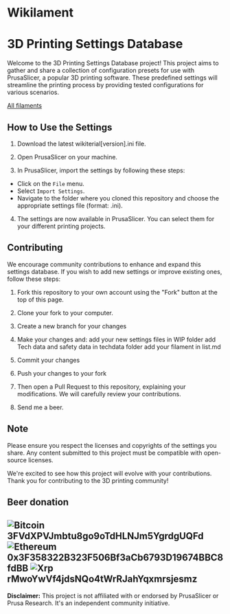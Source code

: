 # Wikilament
# 3D Printing Settings Database

Welcome to the 3D Printing Settings Database project! This project aims to gather and share a collection of configuration presets for use with PrusaSlicer, a popular 3D printing software. These predefined settings will streamline the printing process by providing tested configurations for various scenarios.

[All filaments](list.md)


## How to Use the Settings

1. Download the latest wikiterial[version].ini file.

2. Open PrusaSlicer on your machine.

3. In PrusaSlicer, import the settings by following these steps:
- Click on the `File` menu.
- Select `Import Settings`.
- Navigate to the folder where you cloned this repository and choose the appropriate settings file (format: .ini).

4. The settings are now available in PrusaSlicer. You can select them for your different printing projects.

## Contributing

We encourage community contributions to enhance and expand this settings database. If you wish to add new settings or improve existing ones, follow these steps:

1. Fork this repository to your own account using the "Fork" button at the top of this page.

2. Clone your fork to your computer.

3. Create a new branch for your changes

4. Make your changes and:
       add your new settings files in WIP folder
       add Tech data and safety data in techdata folder
       add your filament in list.md

6. Commit your changes

7. Push your changes to your fork

8. Then open a Pull Request to this repository, explaining your modifications. We will carefully review your contributions.

9. Send me a beer.

## Note

Please ensure you respect the licenses and copyrights of the settings you share. Any content submitted to this project must be compatible with open-source licenses.

We're excited to see how this project will evolve with your contributions. Thank you for contributing to the 3D printing community!


## Beer donation

![Bitcoin](https://img.shields.io/badge/Bitcoin-000?style=for-the-badge&logo=bitcoin&logoColor=white) 3FVdXPVJmbtu8go9oTdHLNJm5YgrdgUQFd
![Ethereum](https://img.shields.io/badge/Ethereum-3C3C3D?style=for-the-badge&logo=Ethereum&logoColor=white) 0x3F358322B323F506Bf3aCb6793D19674BBC8fdBB
![Xrp](https://img.shields.io/badge/Xrp-black?style=for-the-badge&logo=xrp&logoColor=white) rMwoYwVf4jdsNQo4tWrRJahYqxmrsjesmz
---

**Disclaimer:** This project is not affiliated with or endorsed by PrusaSlicer or Prusa Research. It's an independent community initiative.
